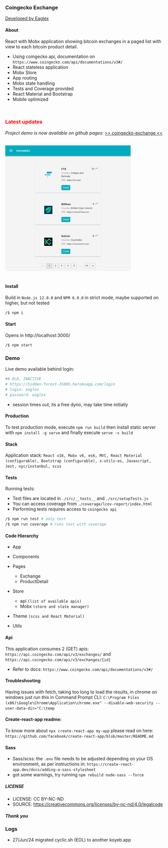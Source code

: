 ### Coingecko Exchange
[ Developed by Eaglex ](http://eaglex.net)


#### About
React with Mobx application showing bitcoin exchanges in a paged list with view to each bitcoin product detail.

- Using coingecko api, documentation on `https://www.coingecko.com/api/documentations/v3#/`
- React stateless application
- Mobx Store
- App routing
- Mobx state handling
- Tests and Coverage provided
- React Material and Bootstrap 
- Mobile optimized

<br>

### <span style="color:red">Latest updates</span>

<i>Project demo is now available on github pages: </i>
[ >> coingecko-exchange <<](https://eag1ex.github.io/coingecko-exchange/)

<br>

<img src="./screens/coingecko-exchange-featured.jpg" width="400"/>
<br>
<br>

#### Install 
Build in `Node.js 12.0.0` and `NPM 6.9.0` in strict mode, maybe supported on higher, but not tested

```sh
/$ npm i 
```


#### Start
Opens in http://localhost:3000/

```sh
/$ npm start
```


### Demo
Live demo available behind login:

```sh
## OLD, INACTIVE
# https://hidden-forest-35005.herokuapp.com/login
# login: eaglex
# password: eaglex
```
- session times out, its a free dyno, may take time initially



#### Production
To test production mode, execute  `npm run build` then install static server with `npm install -g serve`
and finally execute `serve -s build`


#### Stack
Application stack: `React v16, Mobx v6, es6, MVC, React Material (configurable), Bootstrap (configurable), x-utils-es, Javascript, Jest, nyc/instanbul, scss`


#### Tests
Running tests:
- Test files are located in `./src/__tests__` and `./src/setupTests.js`
- You can access coverage from `./coverage/lcov-report/index.html`
- Performing tests requires access to `coingecko api`

```sh
/$ npm run test # only test
/$ npm run coverage # runs test with coverage
```


#### Code Hierarchy
- App
- Components
- Pages
    - Exchange
    - ProductDetail

- Store
    - api `(list of available apis)`
    - Mobx `(store and state manager)`
- Theme `(scss and React Material)` 
- Utils


#### Api
This application consumes 2 (GET) apis: `https://api.coingecko.com/api/v3/exchanges/` and `https://api.coingecko.com/api/v3/exchanges/{id}`

- Refer to docs: `https://www.coingecko.com/api/documentations/v3#/`


#### Troubleshooting
Having issues with fetch, taking too long to load the results, in chrome on windows just run this in Command Prompt CLI:
`C:\Program Files (x86)\Google\Chrome\Application\chrome.exe" --disable-web-security --user-data-dir="C:\temp`

#### Create-react-app readme:
To know more about `npx create-react-app my-app` please read on here:
`https://github.com/facebook/create-react-app/blob/master/README.md`


#### Sass
- Sass/scss: the `.env` file needs to be adjusted depending on your OS environment, as per instructions in: `https://create-react-app.dev/docs/adding-a-sass-stylesheet`
- got some warnings, try running `npm rebuild node-sass --force`


##### LICENSE
* LICENSE: CC BY-NC-ND
* SOURCE: https://creativecommons.org/licenses/by-nc-nd/4.0/legalcode

##### Thank you

### Logs
- 27/Jun/24 migrated cyclic.sh (EOL) to another koyeb.app

